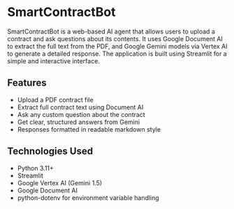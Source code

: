 # SmartContractBot

SmartContractBot is a web-based AI agent that allows users to upload a contract and ask questions about its contents. It uses Google Document AI to extract the full text from the PDF, and Google Gemini models via Vertex AI to generate a detailed response. The application is built using Streamlit for a simple and interactive interface.

## Features

- Upload a PDF contract file
- Extract full contract text using Document AI
- Ask any custom question about the contract
- Get clear, structured answers from Gemini
- Responses formatted in readable markdown style

## Technologies Used

- Python 3.11+
- Streamlit
- Google Vertex AI (Gemini 1.5)
- Google Document AI
- python-dotenv for environment variable handling
